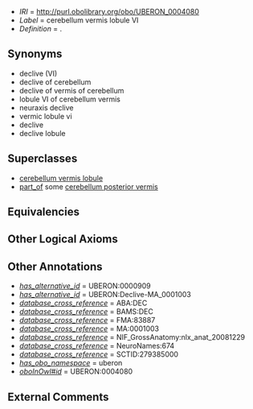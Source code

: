  * *IRI* = http://purl.obolibrary.org/obo/UBERON_0004080
 * *Label* = cerebellum vermis lobule VI
 * *Definition* = .

## Synonyms

 * declive (VI)
 * declive of cerebellum
 * declive of vermis of cerebellum
 * lobule VI of cerebellum vermis
 * neuraxis declive
 * vermic lobule vi
 * declive
 * declive lobule

## Superclasses

 * [cerebellum vermis lobule](../../UBERON/70/UBERON_0004070.md)
 * [part_of](../../BFO/50/BFO_0000050.md) some [cerebellum posterior vermis](../../UBERON/09/UBERON_0004009.md)

## Equivalencies


## Other Logical Axioms


## Other Annotations

 * *[has_alternative_id](../../Id/oboInOwl#hasAlternativeId.md)* = UBERON:0000909
 * *[has_alternative_id](../../Id/oboInOwl#hasAlternativeId.md)* = UBERON:Declive-MA_0001003
 * *[database_cross_reference](../../ef/oboInOwl#hasDbXref.md)* = ABA:DEC
 * *[database_cross_reference](../../ef/oboInOwl#hasDbXref.md)* = BAMS:DEC
 * *[database_cross_reference](../../ef/oboInOwl#hasDbXref.md)* = FMA:83887
 * *[database_cross_reference](../../ef/oboInOwl#hasDbXref.md)* = MA:0001003
 * *[database_cross_reference](../../ef/oboInOwl#hasDbXref.md)* = NIF_GrossAnatomy:nlx_anat_20081229
 * *[database_cross_reference](../../ef/oboInOwl#hasDbXref.md)* = NeuroNames:674
 * *[database_cross_reference](../../ef/oboInOwl#hasDbXref.md)* = SCTID:279385000
 * *[has_obo_namespace](../../ce/oboInOwl#hasOBONamespace.md)* = uberon
 * *[oboInOwl#id](../../id/oboInOwl#id.md)* = UBERON:0004080

## External Comments

